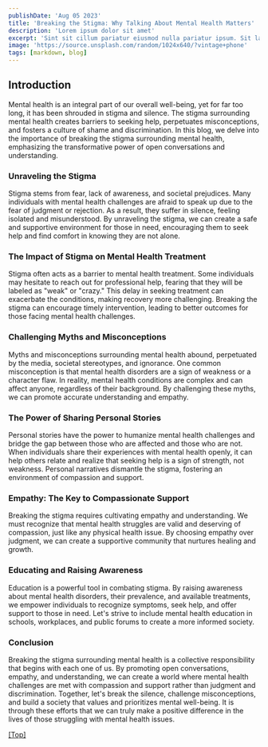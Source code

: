 ```yaml
---
publishDate: 'Aug 05 2023'
title: 'Breaking the Stigma: Why Talking About Mental Health Matters'
description: 'Lorem ipsum dolor sit amet'
excerpt: 'Sint sit cillum pariatur eiusmod nulla pariatur ipsum. Sit laborum anim qui mollit tempor pariatur nisi minim dolor. Aliquip et adipisicing sit sit fugiat'
image: 'https://source.unsplash.com/random/1024x640/?vintage+phone'
tags: [markdown, blog]
---
```


## <a name="Headings"></a>Introduction

Mental health is an integral part of our overall well-being, yet for far too long, it has been shrouded in stigma and silence. The stigma surrounding mental health creates barriers to seeking help, perpetuates misconceptions, and fosters a culture of shame and discrimination. In this blog, we delve into the importance of breaking the stigma surrounding mental health, emphasizing the transformative power of open conversations and understanding.


### Unraveling the Stigma

Stigma stems from fear, lack of awareness, and societal prejudices. Many individuals with mental health challenges are afraid to speak up due to the fear of judgment or rejection. As a result, they suffer in silence, feeling isolated and misunderstood. By unraveling the stigma, we can create a safe and supportive environment for those in need, encouraging them to seek help and find comfort in knowing they are not alone.

### The Impact of Stigma on Mental Health Treatment

Stigma often acts as a barrier to mental health treatment. Some individuals may hesitate to reach out for professional help, fearing that they will be labeled as "weak" or "crazy." This delay in seeking treatment can exacerbate the conditions, making recovery more challenging. Breaking the stigma can encourage timely intervention, leading to better outcomes for those facing mental health challenges.

### Challenging Myths and Misconceptions

Myths and misconceptions surrounding mental health abound, perpetuated by the media, societal stereotypes, and ignorance. One common misconception is that mental health disorders are a sign of weakness or a character flaw. In reality, mental health conditions are complex and can affect anyone, regardless of their background. By challenging these myths, we can promote accurate understanding and empathy.

### The Power of Sharing Personal Stories

Personal stories have the power to humanize mental health challenges and bridge the gap between those who are affected and those who are not. When individuals share their experiences with mental health openly, it can help others relate and realize that seeking help is a sign of strength, not weakness. Personal narratives dismantle the stigma, fostering an environment of compassion and support.

### Empathy: The Key to Compassionate Support

Breaking the stigma requires cultivating empathy and understanding. We must recognize that mental health struggles are valid and deserving of compassion, just like any physical health issue. By choosing empathy over judgment, we can create a supportive community that nurtures healing and growth.

### Educating and Raising Awareness

Education is a powerful tool in combating stigma. By raising awareness about mental health disorders, their prevalence, and available treatments, we empower individuals to recognize symptoms, seek help, and offer support to those in need. Let's strive to include mental health education in schools, workplaces, and public forums to create a more informed society.

### Conclusion

Breaking the stigma surrounding mental health is a collective responsibility that begins with each one of us. By promoting open conversations, empathy, and understanding, we can create a world where mental health challenges are met with compassion and support rather than judgment and discrimination. Together, let's break the silence, challenge misconceptions, and build a society that values and prioritizes mental well-being. It is through these efforts that we can truly make a positive difference in the lives of those struggling with mental health issues.


[[Top]](#top)
